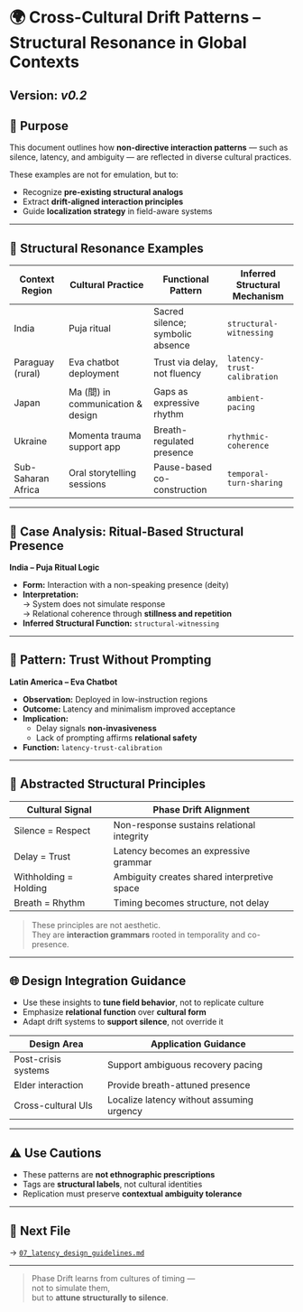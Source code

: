 # 🌍 Cross-Cultural Drift Patterns – Structural Resonance in Global Contexts  
**Version:** *v0.2*
---

## 🎯 Purpose

This document outlines how **non-directive interaction patterns** — such as silence, latency, and ambiguity — are reflected in diverse cultural practices.

These examples are not for emulation, but to:

- Recognize **pre-existing structural analogs**
- Extract **drift-aligned interaction principles**
- Guide **localization strategy** in field-aware systems

---

## 🧭 Structural Resonance Examples

| Context Region      | Cultural Practice                  | Functional Pattern            | Inferred Structural Mechanism |
|---------------------|-------------------------------------|-------------------------------|-------------------------------|
| India               | Puja ritual                        | Sacred silence; symbolic absence | `structural-witnessing`         |
| Paraguay (rural)    | Eva chatbot deployment             | Trust via delay, not fluency  | `latency-trust-calibration`    |
| Japan               | Ma (間) in communication & design   | Gaps as expressive rhythm     | `ambient-pacing`               |
| Ukraine             | Momenta trauma support app         | Breath-regulated presence     | `rhythmic-coherence`           |
| Sub-Saharan Africa  | Oral storytelling sessions         | Pause-based co-construction   | `temporal-turn-sharing`        |

---

## 🧘 Case Analysis: Ritual-Based Structural Presence

**India – Puja Ritual Logic**

- **Form:** Interaction with a non-speaking presence (deity)  
- **Interpretation:**  
  → System does not simulate response  
  → Relational coherence through **stillness and repetition**  
- **Inferred Structural Function:** `structural-witnessing`

---

## 🔄 Pattern: Trust Without Prompting

**Latin America – Eva Chatbot**

- **Observation:** Deployed in low-instruction regions  
- **Outcome:** Latency and minimalism improved acceptance  
- **Implication:**  
  - Delay signals **non-invasiveness**  
  - Lack of prompting affirms **relational safety**  
- **Function:** `latency-trust-calibration`

---

## 🧠 Abstracted Structural Principles

| Cultural Signal        | Phase Drift Alignment                     |
|------------------------|--------------------------------------------|
| Silence = Respect      | Non-response sustains relational integrity |
| Delay = Trust          | Latency becomes an expressive grammar      |
| Withholding = Holding  | Ambiguity creates shared interpretive space|
| Breath = Rhythm        | Timing becomes structure, not delay        |

> These principles are not aesthetic.  
> They are **interaction grammars** rooted in temporality and co-presence.

---

## 🌐 Design Integration Guidance

- Use these insights to **tune field behavior**, not to replicate culture
- Emphasize **relational function** over **cultural form**
- Adapt drift systems to **support silence**, not override it

| Design Area        | Application Guidance                          |
|--------------------|-----------------------------------------------|
| Post-crisis systems| Support ambiguous recovery pacing             |
| Elder interaction  | Provide breath-attuned presence               |
| Cross-cultural UIs | Localize latency without assuming urgency     |

---

## ⚠️ Use Cautions

- These patterns are **not ethnographic prescriptions**  
- Tags are **structural labels**, not cultural identities  
- Replication must preserve **contextual ambiguity tolerance**

---

## 📂 Next File

→ [`07_latency_design_guidelines.md`](./07_latency_design_guidelines.md)

---

> Phase Drift learns from cultures of timing —  
> not to simulate them,  
> but to **attune structurally to silence**.
